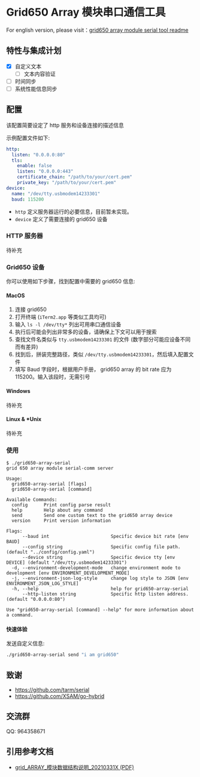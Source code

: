 # Grid650 Array 模块串口通信工具

For english version, please visit：[grid650 array module serial tool readme](../readme.md)

## 特性与集成计划

- [x] 自定义文本
  - [ ] 文本内容验证
- [ ] 时间同步
- [ ] 系统性能信息同步

## 配置

该配置简要设定了 http 服务和设备连接的描述信息

示例配置文件如下:

```yaml
http:
  listen: "0.0.0.0:80"
  tls:
    enable: false
    listen: "0.0.0.0:443"
    certificate_chain: "/path/to/your/cert.pem"
    private_key: "/path/to/your/cert.pem"
device:
  name: "/dev/tty.usbmodem14233301"
  baud: 115200
```

- `http` 定义服务器运行的必要信息，目前暂未实现。
- `device` 定义了需要连接的 grid650 设备

### HTTP 服务器

待补充

### Grid650 设备

你可以使用如下步骤，找到配置中需要的 grid650 信息:

#### MacOS

1. 连接 grid650
2. 打开终端 (`iTerm2.app` 等类似工具均可)
3. 输入 `ls -l /dev/tty*` 列出可用串口通信设备
4. 执行后可能会列出非常多的设备，请确保上下文可以用于搜索
5. 查找文件名类似与 `tty.usbmodem14233301` 的文件 (数字部分可能应设备不同而有差异)
6. 找到后，拼装完整路径，类似 `/dev/tty.usbmodem14233301`，然后填入配置文件
7. 填写 Baud 字段时，根据用户手册， grid650 array 的 bit rate 应为 115200。输入该段时，无需引号

#### Windows

待补充

#### Linux & *Unix

待补充

### 使用

```text
$ ./grid650-array-serial
grid 650 array module serial-comm server

Usage:
  grid650-array-serial [flags]
  grid650-array-serial [command]

Available Commands:
  config      Print config parse result
  help        Help about any command
  send        Send one custom text to the grid650 array device
  version     Print version information

Flags:
      --baud int                       Specific device bit rate [env BAUD]
      --config string                  Specific config file path. (default "../config/config.yaml")
      --device string                  Specific device tty [env DEVICE] (default "/dev/tty.usbmodem14233301")
  -d, --environment-development-mode   change environment mode to development [env ENVIRONMENT_DEVELOPMENT_MODE]
  -j, --environment-json-log-style     change log style to JSON [env ENVIRONMENT_JSON_LOG_STYLE]
  -h, --help                           help for grid650-array-serial
      --http-listen string             Specific http listen address. (default "0.0.0.0:80")

Use "grid650-array-serial [command] --help" for more information about a command.
```

#### 快速体验

发送自定义信息:
```bash
./grid650-array-serial send "i am grid650"
```

## 致谢
 - https://github.com/tarm/serial
 - https://github.com/XSAM/go-hybrid

## 交流群

QQ: 964358671

## 引用参考文档
 - [grid_ARRAY_模块数据结构说明_20210331X (PDF)](./grid_ARRAY_模块数据结构说明_20210331X.pdf)